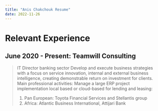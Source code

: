 ```yaml
---
title: "Anis Chakchouk Resume"
date: 2022-11-26
---
```

# Relevant Experience
## June 2020 - Present: Teamwill Consulting
> IT Director banking sector
> Develop and execute business strategies with a focus on service innovation, internal and external business intelligence, creating demonstrable return on investment for clients. Main professional activities:
> Manage a large ERP project implementation local based or cloud-based for lending and leasing:
> 1.	Pan European: Toyota Financial Services and Stellantis group 
> 2.	Africa:  Atlantic Business International, Attijari Bank
